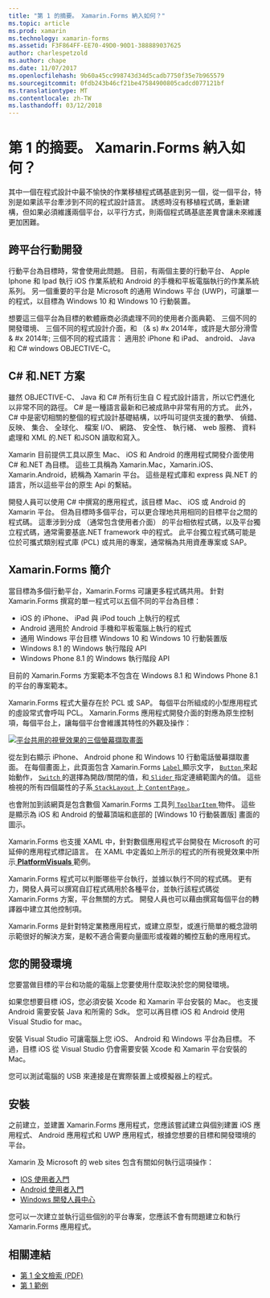 ```yaml
---
title: "第 1 的摘要。 Xamarin.Forms 納入如何？"
ms.topic: article
ms.prod: xamarin
ms.technology: xamarin-forms
ms.assetid: F3F864FF-EE70-49D0-90D1-388889037625
author: charlespetzold
ms.author: chape
ms.date: 11/07/2017
ms.openlocfilehash: 9b60a45cc998743d34d5cadb7750f35e7b965579
ms.sourcegitcommit: 0fdb243b46cf21be47584900805cadcd077121bf
ms.translationtype: MT
ms.contentlocale: zh-TW
ms.lasthandoff: 03/12/2018
---
```

# <a name="summary-of-chapter-1-how-does-xamarinforms-fit-in"></a>第 1 的摘要。 Xamarin.Forms 納入如何？

其中一個在程式設計中最不愉快的作業移植程式碼基底到另一個，從一個平台，特別是如果該平台牽涉到不同的程式設計語言。 誘惑時沒有移植程式碼，重新建構，但如果必須維護兩個平台，以平行方式，則兩個程式碼基底差異會讓未來維護更加困難。

## <a name="cross-platform-mobile-development"></a>跨平台行動開發

行動平台為目標時，常會使用此問題。 目前，有兩個主要的行動平台、 Apple Iphone 和 Ipad 執行 iOS 作業系統和 Android 的手機和平板電腦執行的作業系統系列。 另一個重要的平台是 Microsoft 的通用 Windows 平台 (UWP)，可讓單一的程式，以目標為 Windows 10 和 Windows 10 行動裝置。

想要這三個平台為目標的軟體廠商必須處理不同的使用者介面典範、 三個不同的開發環境、 三個不同的程式設計介面，和 （& s) #x 2014年，或許是大部分滑雪 & #x 2014年; 三個不同的程式語言： 適用於 iPhone 和 iPad、 android、 Java 和 C# windows OBJECTIVE-C。

## <a name="the-c-and-net-solution"></a>C# 和.NET 方案

雖然 OBJECTIVE-C、 Java 和 C# 所有衍生自 C 程式設計語言，所以它們進化以非常不同的路徑。 C# 是一種語言最新和已被成熟中非常有用的方式。 此外，C# 中是密切相關的整個的程式設計基礎結構，以呼叫可提供支援的數學、 偵錯、 反映、 集合、 全球化、 檔案 I/O、 網路、 安全性、 執行緒、 web 服務、 資料處理和 XML 的.NET 和JSON 讀取和寫入。

Xamarin 目前提供工具以原生 Mac、 iOS 和 Android 的應用程式開發介面使用 C# 和.NET 為目標。 這些工具稱為 Xamarin.Mac，Xamarin.iOS、 Xamarin.Android，統稱為 Xamarin 平台。 這些是程式庫和 express 與.NET 的語言，所以這些平台的原生 Api 的繫結。

開發人員可以使用 C# 中撰寫的應用程式，該目標 Mac、 iOS 或 Android 的 Xamarin 平台。 但為目標時多個平台，可以更合理地共用相同的目標平台之間的程式碼。 這牽涉到分成 （通常包含使用者介面） 的平台相依程式碼，以及平台獨立程式碼，通常需要基底.NET framework 中的程式。 此平台獨立程式碼可能是位於可攜式類別程式庫 (PCL) 或共用的專案，通常稱為共用資產專案或 SAP。

## <a name="introducing-xamarinforms"></a>Xamarin.Forms 簡介

當目標為多個行動平台，Xamarin.Forms 可讓更多程式碼共用。 針對 Xamarin.Forms 撰寫的單一程式可以五個不同的平台為目標：

- iOS 的 iPhone、 iPad 與 iPod touch 上執行的程式
- Android 適用於 Android 手機和平板電腦上執行的程式
- 通用 Windows 平台目標 Windows 10 和 Windows 10 行動裝置版
- Windows 8.1 的 Windows 執行階段 API
- Windows Phone 8.1 的 Windows 執行階段 API

目前的 Xamarin.Forms 方案範本不包含在 Windows 8.1 和 Windows Phone 8.1 的平台的專案範本。

Xamarin.Forms 程式大量存在於 PCL 或 SAP。 每個平台所組成的小型應用程式的虛設常式會呼叫 PCL。 Xamarin.Forms 應用程式開發介面的對應為原生控制項，每個平台上，讓每個平台會維護其特性的外觀及操作：

[![平台共用的視覺效果的三個螢幕擷取畫面](images/ch01fg03-small.png "每個平台上的 Xamarin.Forms 控制項")](images/ch01fg03-large.png#lightbox "Xamarin.Forms 每個平台上的控制項")

從左到右顯示 iPhone、 Android phone 和 Windows 10 行動電話螢幕擷取畫面。 在每個畫面上，此頁面包含 Xamarin.Forms [ `Label` ](https://developer.xamarin.com/api/type/Xamarin.Forms.Label/)顯示文字， [ `Button` ](https://developer.xamarin.com/api/type/Xamarin.Forms.Button/)來起始動作， [ `Switch` ](https://developer.xamarin.com/api/type/Xamarin.Forms.Switch/)的選擇為開啟/關閉的值，和[ `Slider` ](https://developer.xamarin.com/api/type/Xamarin.Forms.Slider/)指定連續範圍內的值。 這些檢視的所有四個屬性的子系[ `StackLayout` ](https://developer.xamarin.com/api/type/Xamarin.Forms.StackLayout/)上[ `ContentPage` ](https://developer.xamarin.com/api/type/Xamarin.Forms.ContentPage/)。

也會附加到該網頁是包含數個 Xamarin.Forms 工具列[ `ToolbarItem` ](https://developer.xamarin.com/api/type/Xamarin.Forms.ToolbarItem/)物件。 這些是顯示為 iOS 和 Android 的螢幕頂端和底部的 [Windows 10 行動裝置版] 畫面的圖示。

Xamarin.Forms 也支援 XAML 中，針對數個應用程式平台開發在 Microsoft 的可延伸的應用程式標記語言。 在 XAML 中定義如上所示的程式的所有視覺效果中所示[ **PlatformVisuals** ](https://github.com/xamarin/xamarin-forms-book-samples/tree/master/Chapter01/PlatformVisuals)範例。

Xamarin.Forms 程式可以判斷哪些平台執行，並據以執行不同的程式碼。 更有力，開發人員可以撰寫自訂程式碼用於各種平台，並執行該程式碼從 Xamarin.Forms 方案，平台無關的方式。 開發人員也可以藉由撰寫每個平台的轉譯器中建立其他控制項。

Xamarin.Forms 是針對特定業務應用程式，或建立原型，或進行簡單的概念證明示範很好的解決方案，是較不適合需要向量圖形或複雜的觸控互動的應用程式。

## <a name="your-development-environment"></a>您的開發環境

您要當做目標的平台和功能的電腦上您要使用什麼取決於您的開發環境。

如果您想要目標 iOS，您必須安裝 Xcode 和 Xamarin 平台安裝的 Mac。 也支援 Android 需要安裝 Java 和所需的 Sdk。 您可以再目標 iOS 和 Android 使用 Visual Studio for mac。

安裝 Visual Studio 可讓電腦上您 iOS、 Android 和 Windows 平台為目標。 不過，目標 iOS 從 Visual Studio 仍會需要安裝 Xcode 和 Xamarin 平台安裝的 Mac。

您可以測試電腦的 USB 來連接是在實際裝置上或模擬器上的程式。

## <a name="installation"></a>安裝

之前建立，並建置 Xamarin.Forms 應用程式，您應該嘗試建立與個別建置 iOS 應用程式、 Android 應用程式和 UWP 應用程式，根據您想要的目標和開發環境的平台。

Xamarin 及 Microsoft 的 web sites 包含有關如何執行這項操作：

- [IOS 使用者入門](~/ios/get-started/index.md)
- [Android 使用者入門](~/android/get-started/index.md)
- [Windows 開發人員中心](http://dev.windows.com)

您可以一次建立並執行這些個別的平台專案，您應該不會有問題建立和執行 Xamarin.Forms 應用程式。



## <a name="related-links"></a>相關連結

- [第 1 全文檢索 (PDF)](https://download.xamarin.com/developer/xamarin-forms-book/XamarinFormsBook-Ch01-Apr2016.pdf)
- [第 1 範例](https://github.com/xamarin/xamarin-forms-book-samples/tree/master/Chapter01)
